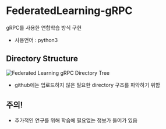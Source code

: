 # FederatedLearning-gRPC
gRPC를 사용한 연합학습 방식 구현

- 사용언어 : python3

## Directory Structure
![Federated Learning gRPC Directory Tree]("./img/fl_grpc_tree.png")
- github에는 업로드하지 않은 필요한 directory 구조를 파악하기 위함

## 주의!
- 추가적인 연구를 위해 학습에 필요없는 정보가 들어가 있음
